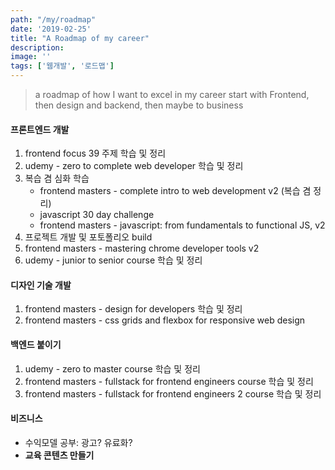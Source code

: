 ```yaml
---
path: "/my/roadmap"
date: '2019-02-25'
title: "A Roadmap of my career"
description: 
image: ''
tags: ['웹개발', '로드맵']
---
```

> a roadmap of how I want to excel in my career
> start with Frontend, then design and backend, then maybe to business

#### 프론트엔드 개발
1. frontend focus 39 주제 학습 및 정리
2. udemy - zero to complete web developer 학습 및 정리
3. 복습 겸 심화 학습
    - frontend masters - complete intro to web development v2 (복습 겸 정리)
    - javascript 30 day challenge
    - frontend masters - javascript: from fundamentals to functional JS, v2
4. 프로젝트 개발 및 포토폴리오 build
5. frontend masters - mastering chrome developer tools v2
6. udemy - junior to senior course 학습 및 정리

#### 디자인 기술 개발
1. frontend masters - design for developers 학습 및 정리
2. frontend masters - css grids and flexbox for responsive web design
    
#### 백엔드 붙이기
1. udemy - zero to master course 학습 및 정리
2. frontend masters - fullstack for frontend engineers course 학습 및 정리
3. frontend masters - fullstack for frontend engineers 2 course 학습 및 정리

#### 비즈니스
- 수익모델 공부: 광고? 유료화?
- __교육 콘텐츠 만들기__
